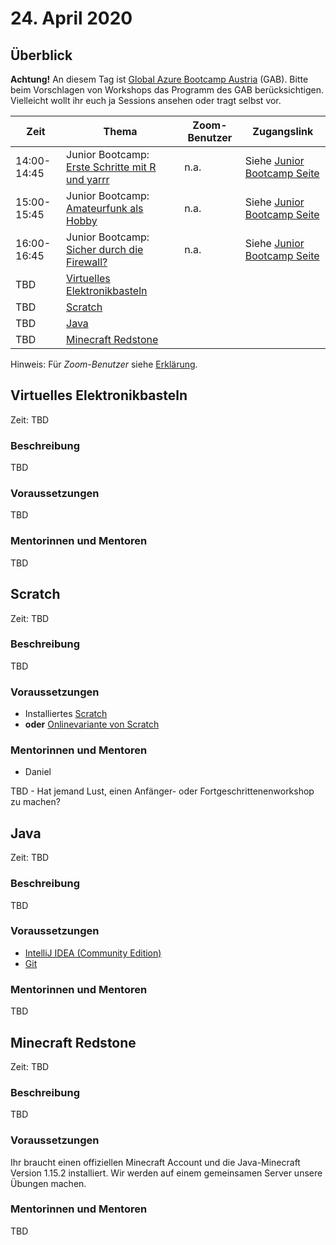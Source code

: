 # 24. April 2020


## Überblick

**Achtung!** An diesem Tag ist [Global Azure Bootcamp Austria](https://www.globalazurebootcamp.at/) (GAB). Bitte beim Vorschlagen von Workshops das Programm des GAB berücksichtigen. Vielleicht wollt ihr euch ja Sessions ansehen oder tragt selbst vor.


| Zeit        | Thema                                                                   | Zoom-Benutzer | Zugangslink                                       |
|-------------|-------------------------------------------------------------------------|---------------|---------------------------------------------------|
| 14:00-14:45 | Junior Bootcamp: [Erste Schritte mit R und yarrr](https://www.globalazurebootcamp.at/sessions/#187103) | n.a. | Siehe [Junior Bootcamp Seite](https://www.globalazurebootcamp.at/junior-bootcamp/) |
| 15:00-15:45 | Junior Bootcamp: [Amateurfunk als Hobby](https://www.globalazurebootcamp.at/sessions/#185213)          | n.a. | Siehe [Junior Bootcamp Seite](https://www.globalazurebootcamp.at/junior-bootcamp/) |
| 16:00-16:45 | Junior Bootcamp: [Sicher durch die Firewall?](https://www.globalazurebootcamp.at/sessions/#185215)     | n.a. | Siehe [Junior Bootcamp Seite](https://www.globalazurebootcamp.at/junior-bootcamp/) |
| TBD         | [Virtuelles Elektronikbasteln](#virtuelles-elektronikbasteln)           |               |                                                   |
| TBD         | [Scratch](#scratch)                                                     |               |                                                   |
| TBD         | [Java](#java)                                                           |               |                                                   |
| TBD         | [Minecraft Redstone](#minecraft-redstone)                               |               |                                                   |

Hinweis: Für *Zoom-Benutzer* siehe [Erklärung](https://github.com/coderdojo-linz/coderdojo-online/blob/master/Zoom.md).


## Virtuelles Elektronikbasteln

Zeit: TBD

### Beschreibung

TBD

### Voraussetzungen

TBD

### Mentorinnen und Mentoren

TBD


## Scratch

Zeit: TBD

### Beschreibung

TBD

### Voraussetzungen

* Installiertes [Scratch](https://scratch.mit.edu/download)
* **oder** [Onlinevariante von Scratch](https://scratch.mit.edu/)

### Mentorinnen und Mentoren

* Daniel

TBD - Hat jemand Lust, einen Anfänger- oder Fortgeschrittenenworkshop zu machen?


## Java

Zeit: TBD

### Beschreibung

TBD

### Voraussetzungen

* [IntelliJ IDEA (Community Edition)](https://www.jetbrains.com/de-de/idea/download/#section=windows)
* [Git](https://git-scm.com/download/win)

### Mentorinnen und Mentoren

TBD


## Minecraft Redstone

Zeit: TBD

### Beschreibung

TBD

### Voraussetzungen

Ihr braucht einen offiziellen Minecraft Account und die Java-Minecraft Version 1.15.2 installiert. Wir werden auf einem gemeinsamen Server unsere Übungen machen.

### Mentorinnen und Mentoren

TBD
